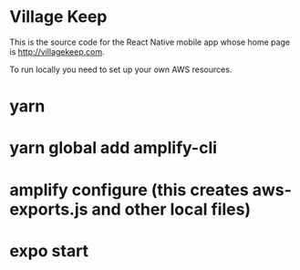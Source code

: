 # Village Keep

This is the source code for the React Native mobile app whose home page is http://villagekeep.com.

To run locally you need to set up your own AWS resources.

# yarn

# yarn global add amplify-cli

# amplify configure (this creates aws-exports.js and other local files)

# expo start

